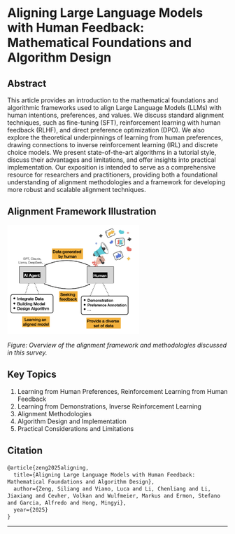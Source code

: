 # Aligning Large Language Models with Human Feedback: Mathematical Foundations and Algorithm Design

## Abstract

This article provides an introduction to the mathematical foundations and algorithmic frameworks used to align Large Language Models (LLMs) with human intentions, preferences, and values. We discuss standard alignment techniques, such as fine-tuning (SFT), reinforcement learning with human feedback (RLHF), and direct preference optimization (DPO). We also explore the theoretical underpinnings of learning from human preferences, drawing connections to inverse reinforcement learning (IRL) and discrete choice models. We present state-of-the-art algorithms in a tutorial style, discuss their advantages and limitations, and offer insights into practical implementation. Our exposition is intended to serve as a comprehensive resource for researchers and practitioners, providing both a foundational understanding of alignment methodologies and a framework for developing more robust and scalable alignment techniques.

## Alignment Framework Illustration

<img src="./images/illustration.png" alt="Alignment Illustration" width="60%">

*Figure: Overview of the alignment framework and methodologies discussed in this survey.*

## Key Topics

1. Learning from Human Preferences, Reinforcement Learning from Human Feedback
2. Learning from Demonstrations, Inverse Reinforcement Learning
3. Alignment Methodologies
4. Algorithm Design and Implementation
5. Practical Considerations and Limitations

## Citation

```
@article{zeng2025aligning,
  title={Aligning Large Language Models with Human Feedback: Mathematical Foundations and Algorithm Design},
  author={Zeng, Siliang and Viano, Luca and Li, Chenliang and Li, Jiaxiang and Cevher, Volkan and Wulfmeier, Markus and Ermon, Stefano and Garcia, Alfredo and Hong, Mingyi},
  year={2025}
}
```

---

